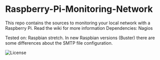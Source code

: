 # Raspberry-Pi-Monitoring-Network
This repo contains the sources to monitoring your local network with a Raspberry Pi. Read the wiki for more information
Dependencies: Nagios

Tested on: Raspbian stretch. In new Raspbian versions (Buster) there are some differences about the SMTP file configuration.

![License](https://camo.githubusercontent.com/aaf8a1f435ccaeed79a4273402a224a2890ff119/68747470733a2f2f696d672e736869656c64732e696f2f707970692f6c2f707974686f6e2d74656c656772616d2d626f742e737667)
